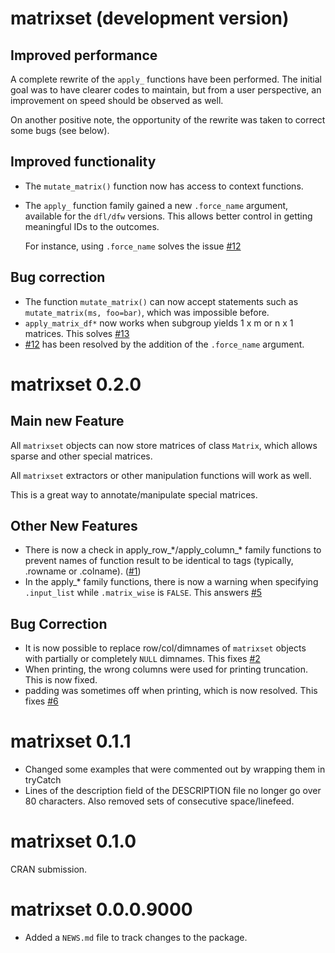 # matrixset (development version)

## Improved performance

A complete rewrite of the `apply_` functions have been performed. The initial
goal was to have clearer codes to maintain, but from a user perspective, an 
improvement on speed should be observed as well.

On another positive note, the opportunity of the rewrite was taken to correct
some bugs (see below).

## Improved functionality

* The `mutate_matrix()` function now has access to context functions.
* The `apply_` function family gained a new `.force_name` argument, available
  for the `dfl/dfw` versions. This allows better control in getting meaningful
  IDs to the outcomes.
  
  For instance, using `.force_name` solves the issue
  [#12](https://github.com/pascalcroteau/matrixset/issues/12)

## Bug correction

* The function `mutate_matrix()` can now accept statements such as 
  `mutate_matrix(ms, foo=bar)`, which was impossible before.
* `apply_matrix_df*` now works when subgroup yields 1 x m or n x 1 matrices.
  This solves [#13](https://github.com/pascalcroteau/matrixset/issues/13)
* [#12](https://github.com/pascalcroteau/matrixset/issues/12) has been resolved
  by the addition of the `.force_name` argument.

# matrixset 0.2.0

## Main new Feature

All `matrixset` objects can now store matrices of class `Matrix`, which allows
sparse and other special matrices.

All `matrixset` extractors or other manipulation functions will work as well.

This is a great way to annotate/manipulate special matrices.

## Other New Features

* There is now a check in apply_row_\*/apply_column_\* family functions to
  prevent names of function result to be identical to tags (typically, .rowname
  or .colname). ([#1](https://github.com/pascalcroteau/matrixset/issues/1))
* In the apply_* family functions, there is now a warning when specifying 
  `.input_list` while `.matrix_wise` is `FALSE`. This answers
   [#5](https://github.com/pascalcroteau/matrixset/issues/5)
   
## Bug Correction

* It is now possible to replace row/col/dimnames of `matrixset` objects with
  partially or completely `NULL` dimnames. This fixes
  [#2](https://github.com/pascalcroteau/matrixset/issues/2)
* When printing, the wrong columns were used for printing truncation. This is
  now fixed.
* padding was sometimes off when printing, which is now resolved. This fixes
  [#6](https://github.com/pascalcroteau/matrixset/issues/6)

# matrixset 0.1.1

* Changed some examples that were commented out by wrapping them in tryCatch
* Lines of the description field of the DESCRIPTION file no longer go over 80
  characters. Also removed sets of consecutive space/linefeed.

# matrixset 0.1.0

CRAN submission.

# matrixset 0.0.0.9000

* Added a `NEWS.md` file to track changes to the package.

